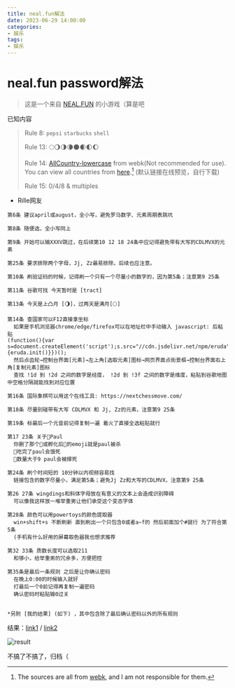 ```yaml
---
title: neal.fun解法
date: 2023-06-29 14:00:00
categories: 
- 娱乐
tags:
- 娱乐
---
```


# neal.fun password解法

> 这是一个来自 [NEAL.FUN](https://neal.fun/password-game/) 的小游戏（算是吧

已知内容

> Rule 8:  `pepsi` `starbucks` `shell`
>
> Rule 13: 🌕🌖🌗🌘🌑🌒🌓🌔
>
> Rule 14: [AllCountry-lowercase](https://d.qsim.top/azzx/file/AllCountry-webk-lowercase.txt?preview) from webk(Not recommended for use). You can view all countries from [here](https://d.qsim.top/azzx/file/AllCountry-from-Tg-webk.txt?preview).[^1] (默认链接在线预览，自行下载)
>
> 
>
> Rule 15: 0/4/8 & multiples

- Rille网友

```
第6条 建议april或august，全小写，避免罗马数字、元素周期表跳坑

第8条 随便选，全小写同上

第9条 开始可以输XXXV跳过，在后续第10 12 18 24条中应记得避免带有大写的CDLMVX的元素

第25条 要求排除两个字母，Jj, Zz最易排除，后续也应注意。

第10条 刷验证码的时候，记得刷一个只有一个尽量小的数字的，因为第5条；注意第9 25条

第11条 谷歌可找 今天暂时是 [tract]

第13条 今天是上凸月 [🌖]，过两天是满月[🌕]

第14条 查国家可以F12直接拿坐标
  如果是手机浏览器chrome/edge/firefox可以在地址栏中手动输入 javascript: 后粘贴
(function(){var s=document.createElement('script');s.src="//cdn.jsdelivr.net/npm/eruda";document.body.appendChild(s);s.onload=function(){eruda.init()}})();
  然后点齿轮→控制台界面[元素]→左上角[选取元素]图标→网页界面点街景框→控制台界面右上角[复制元素]图标
  查找 !1d 到 !2d 之间的数字是经度， !2d 到 !3f 之间的数字是维度，粘贴到谷歌地图中空格分隔就能找到对应位置

第16条 国际象棋可以用这个在线工具: https://nextchessmove.com/

第18条 尽量别碰带有大写 CDLMVX 和 Jj, Zz的元素，注意第9 25条

第19条 标最后一个元音前记得复制一遍 着火了直接全选粘贴就行

第17 23条 关于🐔Paul
  你删了那个🥚或孵化后🐔的emoji就是paul被杀
  🐛吃完了paul会饿死
  🐛数量大于9 paul会被撑死

第24条 刷个时间短的 10分钟以内视频容易找
  链接包含的数字尽量小，满足第5条；避免Jj Zz和大写的CDLMVX，注意第9 25条

第26 27条 wingdings和斜体字母放在有意义的文本上会造成识别障碍
  可以像我这样放一堆举重男让他们承受这个变态字体

第28条 颜色可以用powertoys的颜色提取器
  win+shift+s 不断刷新 直到刷出一个只包含0或者a~f的 然后前面加个#就行 为了符合第5条
  (手机有什么好用的屏幕取色器我也想求推荐

第32 33条 质数长度可以选取211
  和够小，给举重男的冗余多，方便把控

第35条是最后一条规则 之后是让你确认密码
  在晚上0:00的时候输入就好
  打最后一个0前记得再复制一遍密码
  确认密码时粘贴输0过关


*另附 [我的结果] (如下) ，其中包含除了最后确认密码以外的所有规则
```

结果：[link1](https://pbs.twimg.com/media/Fz9ZCsaaAAAShE3.jpg?format=jpg&name=4096x4096) / [link2](https://t.me/TestFlightCN/18853?comment=4477499)

![result](https://i1.wp.com/ik.imagekit.io/acf/img/M3FbovE.jpeg)

不搞了不搞了，归档（

[^1]:The sources are all from [webk](https://webk.telegram.org/), and I am not responsible for them.
